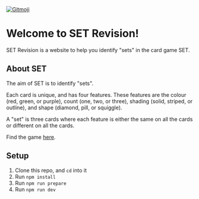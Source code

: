 <a href="https://gitmoji.dev">
  <img src="https://img.shields.io/badge/gitmoji-%20😜%20😍-FFDD67.svg?style=flat-square" alt="Gitmoji">
</a>

# Welcome to SET Revision!

SET Revision is a website to help you identify "sets" in the card game SET.

## About SET

The aim of SET is to identify "sets".

Each card is unique, and has four features. These features are the colour (red, green, or purple), count (one, two, or three), shading (solid, striped, or outline), and shape (diamond, pill, or squiggle).

A "set" is three cards where each feature is either the same on all the cards or different on all the cards.

Find the game [here](https://www.playmonster.com/product/set/).

## Setup

1. Clone this repo, and `cd` into it
2. Run `npm install`
3. Run `npm run prepare`
4. Run `npm run dev`
